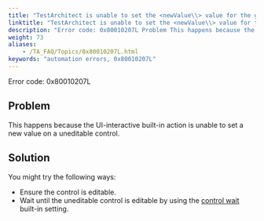 ```yaml
--- 
title: "TestArchitect is unable to set the <newValue\\> value for the given control. Please check the *<controlName\\>* control, which resides in the *<windowName\\>* window, is editable."
linktitle: "TestArchitect is unable to set the <newValue\\> value for the given control. Please check the <controlName\\> control, which resides in the <windowName\\> window, is editable."
description: "Error code: 0x80010207L Problem This happens because the UI-interactive built-in action is unable to set a new value on a uneditable control. Solution You might try the following ways: Ensure the ..."
weight: 73
aliases: 
    - /TA_FAQ/Topics/0x80010207L.html
keywords: "automation errors, 0x80010207L"
---
```


Error code: 0x80010207L

## Problem

This happens because the UI-interactive built-in action is unable to set a new value on a uneditable control.

## Solution

You might try the following ways:

-   Ensure the control is editable.
-   Wait until the uneditable control is editable by using the [control wait](/TA_Automation/Topics/bis_control_condition.html) built-in setting.




